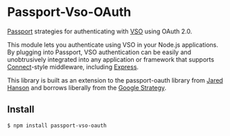 # Passport-Vso-OAuth

[Passport](http://passportjs.org/) strategies for authenticating with 
[VSO](http://www.visualstudio.com/) using OAuth 2.0.

This module lets you authenticate using VSO in your Node.js applications.
By plugging into Passport, VSO authentication can be easily and
unobtrusively integrated into any application or framework that supports
[Connect](http://www.senchalabs.org/connect/)-style middleware, including
[Express](http://expressjs.com/).

This library is built as an extension to the passport-oauth library 
from [Jared Hanson](https://github.com/jaredhanson)
and borrows liberally from the [Google Strategy](http://www.github.com/jaredhanson/passport-google-oauth). 

## Install

    $ npm install passport-vso-oauth
